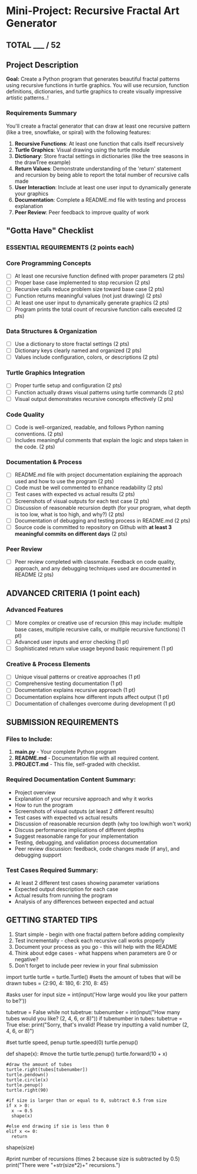 # Mini-Project: Recursive Fractal Art Generator

## TOTAL ___ / 52

## Project Description

**Goal:** Create a Python program that generates beautiful fractal patterns using recursive functions in turtle graphics.
You will use recursion, function definitions, dictionaries, and turtle graphics to create visually impressive artistic patterns..!

### Requirements Summary
You'll create a fractal generator that can draw at least one recursive pattern (like a tree, snowflake, or spiral) with the following features:

1. **Recursive Functions**: At least one function that calls itself recursively
2. **Turtle Graphics**: Visual drawing using the turtle module
3. **Dictionary**: Store fractal settings in dictionaries (like the tree seasons in the drawTree example)
4. **Return Values**: Demonstrate understanding of the 'return' statement and recursion by being able to report the total number of recursive calls made
5. **User Interaction**: Include at least one user input to dynamically generate your graphics
6. **Documentation**: Complete a README.md file with testing and process explanation
7. **Peer Review**: Peer feedback to improve quality of work

## "Gotta Have" Checklist

### **ESSENTIAL REQUIREMENTS** (2 points each)

### **Core Programming Concepts**
- [ ] At least one recursive function defined with proper parameters (2 pts)
- [ ] Proper base case implemented to stop recursion (2 pts)
- [ ] Recursive calls reduce problem size toward base case (2 pts)
- [ ] Function returns meaningful values (not just drawing) (2 pts)
- [ ] At least one user input to dynamically generate graphics (2 pts)
- [ ] Program prints the total count of recursive function calls executed (2 pts)

### **Data Structures & Organization**
- [ ] Use a dictionary to store fractal settings (2 pts)
- [ ] Dictionary keys clearly named and organized (2 pts)
- [ ] Values include configuration, colors, or descriptions (2 pts)

### **Turtle Graphics Integration**
- [ ] Proper turtle setup and configuration (2 pts)
- [ ] Function actually draws visual patterns using turtle commands (2 pts)
- [ ] Visual output demonstrates recursive concepts effectively (2 pts)

### **Code Quality**
- [ ] Code is well-organized, readable, and follows Python naming conventions. (2 pts)
- [ ] Includes meaningful comments that explain the logic and steps taken in the code. (2 pts)

### **Documentation & Process**
- [ ] README.md file with project documentation explaining the approach used and how to use the program (2 pts)
- [ ] Code must be well commented to enhance readability (2 pts)
- [ ] Test cases with expected vs actual results (2 pts)
- [ ] Screenshots of visual outputs for each test case (2 pts)
- [ ] Discussion of reasonable recursion depth (for your program, what depth is too low, what is too high, and why?) (2 pts)
- [ ] Documentation of debugging and testing process in README.md (2 pts)
- [ ] Source code is committed to repository on Github with **at least 3 meaningful commits on different days** (2 pts)

### **Peer Review**
- [ ] Peer review completed with classmate. Feedback on code quality, approach, and any debugging techniques used are documented in README (2 pts)

## **ADVANCED CRITERIA** (1 point each)

### **Advanced Features**
- [ ] More complex or creative use of recursion (this may include: multiple base cases, multiple recursive calls, or multiple recursive functions) (1 pt)
- [ ] Advanced user inputs and error checking (1 pt)
- [ ] Sophisticated return value usage beyond basic requirement (1 pt)

### **Creative & Process Elements**
- [ ] Unique visual patterns or creative approaches (1 pt)
- [ ] Comprehensive testing documentation (1 pt)
- [ ] Documentation explains recursive approach (1 pt)
- [ ] Documentation explains how different inputs affect output (1 pt)
- [ ] Documentation of challenges overcome during development (1 pt)

## **SUBMISSION REQUIREMENTS**

### **Files to Include:**
1. **main.py** - Your complete Python program
2. **README.md** - Documentation file with all required content.
2. **PROJECT.md** - This file, self-graded with checklist.

### **Required Documentation Content Summary:**
- Project overview
- Explanation of your recursive approach and why it works
- How to run the program
- Screenshots of visual outputs (at least 2 different results)
- Test cases with expected vs actual results
- Discussion of reasonable recursion depth (why too low/high won't work)
- Discuss performance implications of different depths
- Suggest reasonable range for your implementation
- Testing, debugging, and validation process documentation
- Peer review discussion: feedback, code changes made (if any), and debugging support

### **Test Cases Required Summary:**
- At least 2 different test cases showing parameter variations
- Expected output description for each case
- Actual results from running the program
- Analysis of any differences between expected and actual

## **GETTING STARTED TIPS**

1. Start simple - begin with one fractal pattern before adding complexity
2. Test incrementally - check each recursive call works properly
3. Document your process as you go - this will help with the README
4. Think about edge cases - what happens when parameters are 0 or negative?
5. Don't forget to include peer review in your final submission

import turtle
turtle = turtle.Turtle()
#sets the amount of tubes that will be drawn
tubes = {2:90, 4: 180, 6: 210, 8: 45}

#asks user for input
size = int(input('How large would you like your pattern to be?'))

tubetrue = False
while not tubetrue:
  tubenumber = int(input("How many tubes would you like? (2, 4, 6, or 8)"))
  if tubenumber in tubes:
    tubetrue = True
  else:
    print("Sorry, that's invalid! Please try inputting a valid number (2, 4, 6, or 8)")


#set turtle speed, penup
turtle.speed(0)
turtle.penup()
      

def shape(x):
    #move the turtle
    turtle.penup()
    turtle.forward(10 + x)
     
    #draw the amount of tubes
    turtle.right(tubes[tubenumber])
    turtle.pendown()
    turtle.circle(x)
    turtle.penup()
    turtle.right(90)
    
    #if size is larger than or equal to 0, subtract 0.5 from size
    if x > 0:
      x -= 0.5
      shape(x)
      
    #else end drawing if sie is less than 0
    elif x <= 0:
      return
shape(size)

#print number of recursions (times 2 because size is subtracted by 0.5)
print("There were "+str(size*2)+" recursions.")